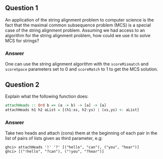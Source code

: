 ## Question 1
An application of the string alignment problem to computer science is the fact that the maximal common subsequence problem (MCS) is a special case of the string alignment problem.
Assuming we had access to an algorithm for the string alignment problem, how could we use it to solve MCS for strings?

### Answer
One can use the string alignment algorithm with the ```scoreMismatch``` and ```scoreSpace``` parameters set to 0 and ```scoreMatch``` to 1 to get the MCS solution.


## Question 2
Explain what the following function does:
```haskell
attachHeads :: Ord b => (a -> b) -> [a] -> [a]
attachHeads h1 h2 aList = [(h1:xs, h2:ys) | (xs,ys) <- aList]
```

### Answer
Take two heads and attach (cons) them at the beginning of each pair in the
list of pairs of lists given as third parameter, e.g:
```
ghci> attachHeads '!' '?' [("hello", "can"), ("you", "hear")]
ghci> [("!hello", "?can"), ("!you", "?hear")]
```